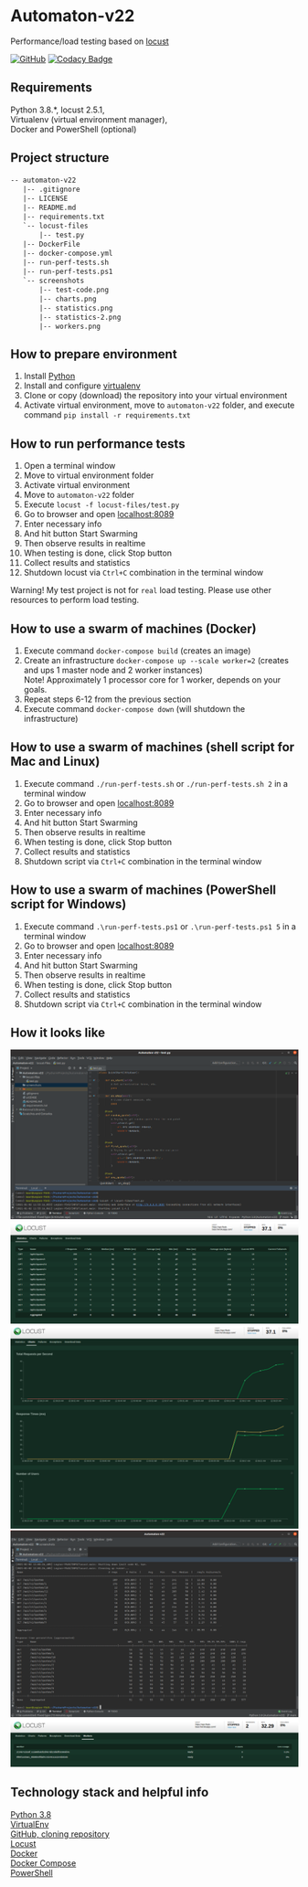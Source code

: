 # Automaton-v22
Performance/load testing based on [locust](https://locust.io/) 

[![GitHub](https://img.shields.io/github/license/mashape/apistatus.svg)](https://github.com/BurhanH/automaton-v22/blob/master/LICENSE)
[![Codacy Badge](https://api.codacy.com/project/badge/Grade/aeacfa13d0854b5a8e24a6feb46e9461)](https://app.codacy.com/gh/BurhanH/Automaton-v22?utm_source=github.com&utm_medium=referral&utm_content=BurhanH/Automaton-v22&utm_campaign=Badge_Grade)

## Requirements
Python 3.8.\*, locust 2.5.1, <br>
Virtualenv (virtual environment manager), <br>
Docker and PowerShell (optional) <br>

## Project structure
```text
-- automaton-v22
   |-- .gitignore
   |-- LICENSE
   |-- README.md
   |-- requirements.txt
   `-- locust-files
       |-- test.py
   |-- DockerFile
   |-- docker-compose.yml
   |-- run-perf-tests.sh
   |-- run-perf-tests.ps1
   `-- screenshots
       |-- test-code.png
       |-- charts.png
       |-- statistics.png
       |-- statistics-2.png
       |-- workers.png
```

## How to prepare environment
1. Install [Python](https://www.python.org/downloads/)
2. Install and configure [virtualenv](https://packaging.python.org/guides/installing-using-pip-and-virtual-environments/)
3. Clone or copy (download) the repository into your virtual environment
4. Activate virtual environment, move to `automaton-v22` folder, and execute command `pip install -r requirements.txt`

## How to run performance tests
1. Open a terminal window
2. Move to virtual environment folder
3. Activate virtual environment
4. Move to `automaton-v22` folder
5. Execute `locust -f locust-files/test.py`
6. Go to browser and open [localhost:8089](http://localhost:8089)
7. Enter necessary info
8. And hit button Start Swarming
9. Then observe results in realtime
10. When testing is done, click Stop button
11. Collect results and statistics
12. Shutdown locust via `Ctrl+C` combination in the terminal window

Warning! My test project is not for `real` load testing.
Please use other resources to perform load testing.

## How to use a swarm of machines (Docker)
1. Execute command `docker-compose build` (creates an image)
2. Create an infrastructure `docker-compose up --scale worker=2` (creates and ups 1 master node and 2 worker instances) <br>
   Note! Approximately 1 processor core for 1 worker, depends on your goals.
3. Repeat steps 6-12 from the previous section
4. Execute command `docker-compose down` (will shutdown the infrastructure)

## How to use a swarm of machines (shell script for Mac and Linux)
1. Execute command `./run-perf-tests.sh` or `./run-perf-tests.sh 2` in a terminal window <br>
2. Go to browser and open [localhost:8089](http://localhost:8089)
3. Enter necessary info
4. And hit button Start Swarming
5. Then observe results in realtime
6. When testing is done, click Stop button
7. Collect results and statistics
8. Shutdown script via `Ctrl+C` combination in the terminal window

## How to use a swarm of machines (PowerShell script for Windows)
1. Execute command `.\run-perf-tests.ps1` or `.\run-perf-tests.ps1 5` in a terminal window <br>
2. Go to browser and open [localhost:8089](http://localhost:8089)
3. Enter necessary info
4. And hit button Start Swarming
5. Then observe results in realtime
6. When testing is done, click Stop button
7. Collect results and statistics
8. Shutdown script via `Ctrl+C` combination in the terminal window

## How it looks like
![alt text](/screenshots/test-code.png "Test code") <br>
![alt text](/screenshots/statistics.png "Statistics") <br>
![alt text](/screenshots/charts.png "Charts") <br>
![alt text](/screenshots/statistics-2.png "Statistics 2") <br>
![alt text](/screenshots/workers.png "Workers") <br>

## Technology stack and helpful info
[Python 3.8](https://docs.python.org/3.8/) <br>
[VirtualEnv](https://packaging.python.org/guides/installing-using-pip-and-virtualenv/) <br>
[GitHub, cloning repository](https://docs.github.com/en/free-pro-team@latest/github/creating-cloning-and-archiving-repositories/cloning-a-repository) <br>
[Locust](https://locust.io/) <br>
[Docker](https://www.docker.com/) <br>
[Docker Compose](https://docs.docker.com/compose/) <br>
[PowerShell](https://github.com/PowerShell/PowerShell) <br>
